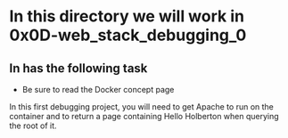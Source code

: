 # In this directory we will work in 0x0D-web_stack_debugging_0

## In has the following task

- Be sure to read the Docker concept page

In this first debugging project, you will need to get Apache to run on the container and to return a page containing Hello Holberton when querying the root of it.